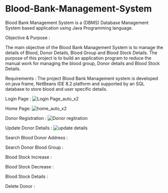 # Blood-Bank-Management-System
Blood Bank Management System is a (DBMS) Database Management System based application using Java Programming language.

Objective & Purpose :

The main objective of the Blood Bank Management System is to manage the details of Blood, Donor Details, Blood Group and Blood Stock Details. The purpose of this project is to build an application program to reduce the manual work for managing the blood group, Donor details and Blood Stock Details.

Requirements :
The project Blood Bank Management system is developed on java frame, NetBeans IDE 8.2 platform and supported by an SQL database to store blood and user specific details.

Login Page :
![Login Page_auto_x2](https://user-images.githubusercontent.com/96612997/147356830-2d8c06e2-be42-4528-bfcb-5c5dc6a97440.jpg)

Home Page:
![home_auto_x2](https://user-images.githubusercontent.com/96612997/147356929-fdcaca58-194e-4a19-81df-015372c8f354.jpg)

Donor Registration :
![Donor regitration](https://user-images.githubusercontent.com/96612997/147357598-cb958242-5a2b-45a2-88cc-1c03b7122b58.png)

Update Donor Details :
![update details](https://user-images.githubusercontent.com/96612997/147357723-69b3dd9c-0319-4978-a40f-4b85c72b2ef6.png)

Search Blood Donor Address :

Search Donor Blood Group :

Blood Stock Increase :

Blood Stock Decrease :

Blood Stock Details :

Delete Donor :
